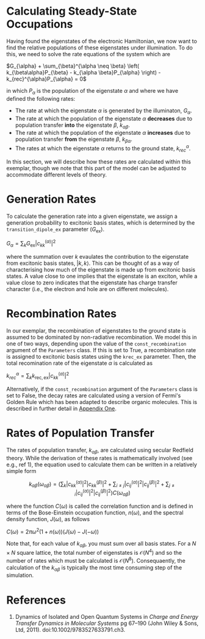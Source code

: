 # Calculating Steady-State Occupations

Having found the eigenstates of the electronic Hamiltonian, we now want to find the relative populations of these eigenstates under illumination. To do this, we need to solve the rate equations of the system which are 

$G_{\alpha} + \sum_{\beta}^{\alpha \neq \beta} \left( k_{\beta\alpha}P_{\beta} - k_{\alpha \beta}P_{\alpha} \right) - k_{rec}^{\alpha}P_{\alpha} = 0$

in which $P_{\alpha}$ is the population of the eigenstate $\alpha$ and where we have defined the following rates:

- The rate at which the eigenstate $\alpha$ is generated by the illuminaton, $G_{\alpha}$.
- The rate at which the population of the eigenstate $\alpha$ **decreases** due to population transfer **into** the eigenstate $\beta$, $k_{\alpha \beta}$.
- The rate at which the population of the eigenstate $\alpha$ **increases** due to population transfer **from** the eigenstate $\beta$, $k_{\beta \alpha}$.
- The rates at which the eigenstate $\alpha$ returns to the ground state, $k_{rec}^{\alpha}$. 

In this section, we will describe how these rates are calculated within this exemplar, though we note that this part of the model can be adjusted to accommodate different levels of theory. 

# Generation Rates
To calculate the generation rate into a given eigenstate, we assign a generation probability to excitonic basis states, which is determined by the `transition_dipole_ex` parameter ($G_{\mathrm{ex}}$). 

$G_{\alpha} =  \sum_{k}G_{\mathrm{ex}}|c_{kk}^{(\alpha)}|^{2}$  

where the summation over $k$ evaulates the contribution to the eigenstate from excitonic basis states, $|k,k\rangle$. This can be thought of as a way of characterising how much of the eigenstate is made up from excitonic basis states. A value close to one implies that the eigenstate is an exciton, while a value close to zero indicates that the eigenstate has charge transfer character (i.e., the electron and hole are on different molecules). 

# Recombination Rates

In our exemplar, the recombination of eigenstates to the ground state is assumed to be dominated by non-radiative recombination. We model this in one of two ways, depending upon the value of the `const_recombination` argument of the `Parameters` class. If this is set to True, a recombination rate is assigned to excitonic basis states using the `krec_ex` parameter. Then, the total recomination rate of the eigenstate $\alpha$ is calculated as 

$k_{rec}^{\alpha} =  \sum_{k}k_{\mathrm{rec,ex}}|c_{kk}^{(\alpha)}|^{2}$ 

Alternatively, if the `const_recombination` argument of the `Parameters` class is set to False, the decay rates are calculated using a version of Fermi's Golden Rule which has been adapted to describe organic molecules. This is described in further detail in [Appendix One](A1_EnergyDependentRecombinationRates.md). 

# Rates of Population Transfer

The rates of population transfer, $k_{\alpha \beta}$, are calculated using secular Redfield theory. While the derivation of these rates is mathematically involved (see e.g., ref 1), the equation used to calculate them can be written in a relatively simple form

$$
k_{\alpha \beta}(\omega_{\alpha \beta}) = \left( \sum_{k}|c_{kk}^{(\alpha)}|^{2}|c_{kk}^{(\beta)}|^{2} + \sum_{i\neq j}|c_{ij}^{(\alpha)}|^{2}|c_{ij}^{(\beta)}|^{2} + \sum_{j\neq i}|c_{ij}^{(\alpha)}|^{2}|c_{ij}^{(\beta)}|^{2} \right) C(\omega_{\alpha \beta})
$$

where the function $C(\omega)$ is called the correlation function and is defined in terms of the Bose-Einstein occupation function, $n(\omega)$, and the spectral density function, $J(\omega)$, as follows

$C(\omega) = 2\pi \omega^2 \left( 1 + n(\omega)\right)\left(J(\omega) - J(-\omega)\right)$

Note that, for each value of $k_{\alpha \beta}$, you must sum over all basis states. For a $N \times N$ square lattice, the total number of eigenstates is $\mathcal{O}(N^4)$ and so the number of rates which must be calculated is $\mathcal{O}(N^8)$. Consequaently, the calculation of the $k_{\alpha \beta}$ is typically the most time consuming step of the simulation. 

# References
1) Dynamics of Isolated and Open Quantum Systems in *Charge and Energy Transfer Dynamics in Molecular Systems* pg 67–190 (John Wiley & Sons, Ltd, 2011). doi:10.1002/9783527633791.ch3.

